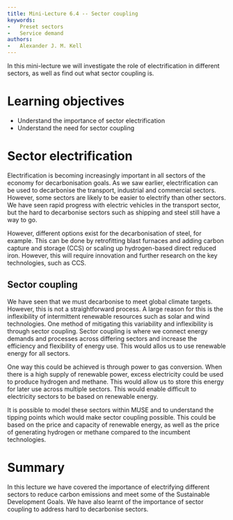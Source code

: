 ```yaml
---
title: Mini-Lecture 6.4 -- Sector coupling
keywords:
-   Preset sectors
-   Service demand
authors:
-   Alexander J. M. Kell
---
```


In this mini-lecture we will investigate the role of electrification in different sectors, as well as find out what sector coupling is. 

# Learning objectives

- Understand the importance of sector electrification
- Understand the need for sector coupling

# Sector electrification

Electrification is becoming increasingly important in all sectors of the economy for decarbonisation goals. As we saw earlier, electrification can be used to decarbonise the transport, industrial and commercial sectors. However, some sectors are likely to be easier to electrify than other sectors. We have seen rapid progress with electric vehicles in the transport sector, but the hard to decarbonise sectors such as shipping and steel still have a way to go. 

However, different options exist for the decarbonisation of steel, for example. This can be done by retrofitting blast furnaces and adding carbon capture and storage (CCS) or scaling up hydrogen-based direct reduced iron. However, this will require innovation and further research on the key technologies, such as CCS.

## Sector coupling

We have seen that we must decarbonise to meet global climate targets. However, this is not a straightforward process. A large reason for this is the inflexibility of intermittent renewable resources such as solar and wind technologies. One method of mitigating this variability and inflexibility is through sector coupling. Sector coupling is where we connect energy demands and processes across differing sectors and increase the efficiency and flexibility of energy use. This would allos us to use renewable energy for all sectors.

One way this could be achieved is through power to gas conversion. When there is a high supply of renewable power, excess electricity could be used to produce hydrogen and methane. This would allow us to store this energy for later use across multiple sectors. This would enable difficult to electricity sectors to be based on renewable energy. 

It is possible to model these sectors within MUSE and to understand the tipping points which would make sector coupling possible. This could be based on the price and capacity of renewable energy, as well as the price of generating hydrogen or methane compared to the incumbent technologies.

# Summary

In this lecture we have covered the importance of electrifying different sectors to reduce carbon emissions and meet some of the Sustainable Development Goals. We have also learnt of the importance of sector coupling to address hard to decarbonise sectors. 

